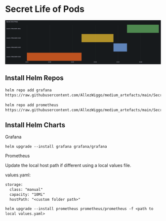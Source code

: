 
# Secret Life of Pods

![Secret Life of Pods](img/secret_life_of_pods.png "Secret Life of Pods")

## Install Helm Repos

```
helm repo add grafana https://raw.githubusercontent.com/AllezWiggo/medium_artefacts/main/Secret_Life_of_Pods/Helm/grafana

helm repo add prometheus https://raw.githubusercontent.com/AllezWiggo/medium_artefacts/main/Secret_Life_of_Pods/Helm/prometheus
```

## Install Helm Charts

Grafana

```
helm upgrade --install grafana grafana/grafana
```

Prometheus

Update the local host path if different using a local values file.

values.yaml:

```
storage:
  class: "manual"
  capacity: "10Mi"
  hostPath: "<custom folder path>"
```

```
helm upgrade --install prometheus prometheus/prometheus -f <path to local values.yaml>
```







